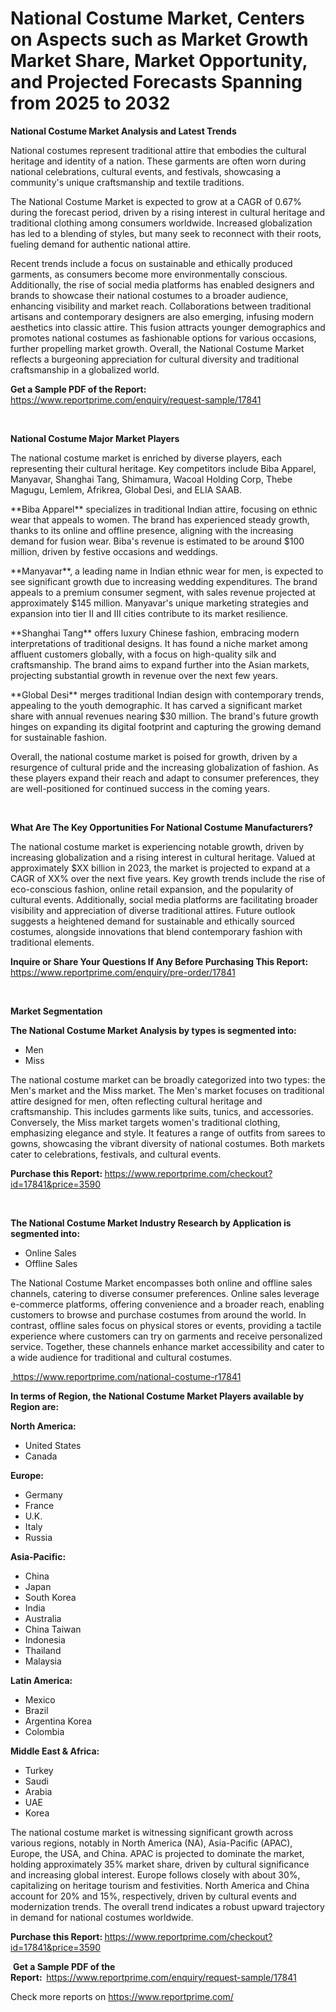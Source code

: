 <p><h1>National Costume Market, Centers on Aspects such as Market Growth Market Share, Market Opportunity, and Projected Forecasts Spanning from 2025 to 2032</h1></p><p><strong>National Costume Market Analysis and Latest Trends</strong></p>
<p><p>National costumes represent traditional attire that embodies the cultural heritage and identity of a nation. These garments are often worn during national celebrations, cultural events, and festivals, showcasing a community's unique craftsmanship and textile traditions.</p><p>The National Costume Market is expected to grow at a CAGR of 0.67% during the forecast period, driven by a rising interest in cultural heritage and traditional clothing among consumers worldwide. Increased globalization has led to a blending of styles, but many seek to reconnect with their roots, fueling demand for authentic national attire.</p><p>Recent trends include a focus on sustainable and ethically produced garments, as consumers become more environmentally conscious. Additionally, the rise of social media platforms has enabled designers and brands to showcase their national costumes to a broader audience, enhancing visibility and market reach. Collaborations between traditional artisans and contemporary designers are also emerging, infusing modern aesthetics into classic attire. This fusion attracts younger demographics and promotes national costumes as fashionable options for various occasions, further propelling market growth. Overall, the National Costume Market reflects a burgeoning appreciation for cultural diversity and traditional craftsmanship in a globalized world.</p></p>
<p><strong>Get a Sample PDF of the Report:&nbsp;</strong> <a href="https://www.reportprime.com/enquiry/request-sample/17841?utm_campaign=3543&utm_medium=2&utm_source=Github&utm_content=ia&utm_term=18032025&utm_id=national-costume">https://www.reportprime.com/enquiry/request-sample/17841</a></p>
<p>&nbsp;</p>
<p><strong>National Costume Major Market Players</strong></p>
<p><p>The national costume market is enriched by diverse players, each representing their cultural heritage. Key competitors include Biba Apparel, Manyavar, Shanghai Tang, Shimamura, Wacoal Holding Corp, Thebe Magugu, Lemlem, Afrikrea, Global Desi, and ELIA SAAB.</p><p>**Biba Apparel** specializes in traditional Indian attire, focusing on ethnic wear that appeals to women. The brand has experienced steady growth, thanks to its online and offline presence, aligning with the increasing demand for fusion wear. Biba's revenue is estimated to be around $100 million, driven by festive occasions and weddings.</p><p>**Manyavar**, a leading name in Indian ethnic wear for men, is expected to see significant growth due to increasing wedding expenditures. The brand appeals to a premium consumer segment, with sales revenue projected at approximately $145 million. Manyavar's unique marketing strategies and expansion into tier II and III cities contribute to its market resilience.</p><p>**Shanghai Tang** offers luxury Chinese fashion, embracing modern interpretations of traditional designs. It has found a niche market among affluent customers globally, with a focus on high-quality silk and craftsmanship. The brand aims to expand further into the Asian markets, projecting substantial growth in revenue over the next few years.</p><p>**Global Desi** merges traditional Indian design with contemporary trends, appealing to the youth demographic. It has carved a significant market share with annual revenues nearing $30 million. The brand's future growth hinges on expanding its digital footprint and capturing the growing demand for sustainable fashion.</p><p>Overall, the national costume market is poised for growth, driven by a resurgence of cultural pride and the increasing globalization of fashion. As these players expand their reach and adapt to consumer preferences, they are well-positioned for continued success in the coming years.</p></p>
<p>&nbsp;</p>
<p><strong>What Are The Key Opportunities For National Costume Manufacturers?</strong></p>
<p><p>The national costume market is experiencing notable growth, driven by increasing globalization and a rising interest in cultural heritage. Valued at approximately $XX billion in 2023, the market is projected to expand at a CAGR of XX% over the next five years. Key growth trends include the rise of eco-conscious fashion, online retail expansion, and the popularity of cultural events. Additionally, social media platforms are facilitating broader visibility and appreciation of diverse traditional attires. Future outlook suggests a heightened demand for sustainable and ethically sourced costumes, alongside innovations that blend contemporary fashion with traditional elements.</p></p>
<p><strong>Inquire or Share Your Questions If Any Before Purchasing This Report:</strong> <a href="https://www.reportprime.com/enquiry/pre-order/17841?utm_campaign=3543&utm_medium=2&utm_source=Github&utm_content=ia&utm_term=18032025&utm_id=national-costume">https://www.reportprime.com/enquiry/pre-order/17841</a></p>
<p>&nbsp;</p>
<p><strong>Market Segmentation</strong></p>
<p><strong>The National Costume Market Analysis by types is segmented into:</strong></p>
<p><ul><li>Men</li><li>Miss</li></ul></p>
<p><p>The national costume market can be broadly categorized into two types: the Men's market and the Miss market. The Men's market focuses on traditional attire designed for men, often reflecting cultural heritage and craftsmanship. This includes garments like suits, tunics, and accessories. Conversely, the Miss market targets women's traditional clothing, emphasizing elegance and style. It features a range of outfits from sarees to gowns, showcasing the vibrant diversity of national costumes. Both markets cater to celebrations, festivals, and cultural events.</p></p>
<p><strong>Purchase this Report:&nbsp;</strong><a href="https://www.reportprime.com/checkout?id=17841&price=3590&utm_campaign=3543&utm_medium=2&utm_source=Github&utm_content=ia&utm_term=18032025&utm_id=national-costume">https://www.reportprime.com/checkout?id=17841&price=3590</a></p>
<p>&nbsp;</p>
<p><strong>The National Costume Market Industry Research by Application is segmented into:</strong></p>
<p><ul><li>Online Sales</li><li>Offline Sales</li></ul></p>
<p><p>The National Costume Market encompasses both online and offline sales channels, catering to diverse consumer preferences. Online sales leverage e-commerce platforms, offering convenience and a broader reach, enabling customers to browse and purchase costumes from around the world. In contrast, offline sales focus on physical stores or events, providing a tactile experience where customers can try on garments and receive personalized service. Together, these channels enhance market accessibility and cater to a wide audience for traditional and cultural costumes.</p></p>
<p><a href="https://www.reportprime.com/national-costume-r17841?utm_campaign=3543&utm_medium=2&utm_source=Github&utm_content=ia&utm_term=18032025&utm_id=national-costume">&nbsp;https://www.reportprime.com/national-costume-r17841</a></p>
<p><strong>In terms of Region, the National Costume Market Players available by Region are:</strong></p>
<p>
    <p> <strong> North America: </strong>
        <ul>
            <li>United States</li>
            <li>Canada</li>
        </ul>
        </p> 
    <p> <strong> Europe: </strong>
        <ul>
            <li>Germany</li>
            <li>France</li>
            <li>U.K.</li>
            <li>Italy</li>
            <li>Russia</li>
        </ul>
        </p> 
    <p> <strong> Asia-Pacific: </strong>
        <ul>
            <li>China</li>
            <li>Japan</li>
            <li>South Korea</li>
            <li>India</li>
            <li>Australia</li>
            <li>China Taiwan</li>
            <li>Indonesia</li>
            <li>Thailand</li>
            <li>Malaysia</li>
        </ul>
        </p> 
    <p> <strong> Latin America: </strong>
        <ul>
            <li>Mexico</li>
            <li>Brazil</li>
            <li>Argentina Korea</li>
            <li>Colombia</li>
        </ul>
        </p> 
    <p> <strong> Middle East & Africa: </strong>
        <ul>
            <li>Turkey</li>
            <li>Saudi</li>
            <li>Arabia</li>
            <li>UAE</li>
            <li>Korea</li>
        </ul>
    </p>
    </p>
<p><p>The national costume market is witnessing significant growth across various regions, notably in North America (NA), Asia-Pacific (APAC), Europe, the USA, and China. APAC is projected to dominate the market, holding approximately 35% market share, driven by cultural significance and increasing global interest. Europe follows closely with about 30%, capitalizing on heritage tourism and festivities. North America and China account for 20% and 15%, respectively, driven by cultural events and modernization trends. The overall trend indicates a robust upward trajectory in demand for national costumes worldwide.</p></p>
<p><strong>Purchase this Report: </strong><a href="https://www.reportprime.com/checkout?id=17841&price=3590&utm_campaign=3543&utm_medium=2&utm_source=Github&utm_content=ia&utm_term=18032025&utm_id=national-costume">https://www.reportprime.com/checkout?id=17841&price=3590</a></p>
<p>&nbsp;<strong>Get a Sample PDF of the Report:&nbsp;&nbsp;</strong><a href="https://www.reportprime.com/enquiry/request-sample/17841?utm_campaign=3543&utm_medium=2&utm_source=Github&utm_content=ia&utm_term=18032025&utm_id=national-costume">https://www.reportprime.com/enquiry/request-sample/17841</a></p>
<p><strong></strong></p>
<p>Check more reports on <a href="https://www.reportprime.com/?utm_campaign=3543&utm_medium=2&utm_source=Github&utm_content=ia&utm_term=18032025&utm_id=national-costume">https://www.reportprime.com/</a></p>